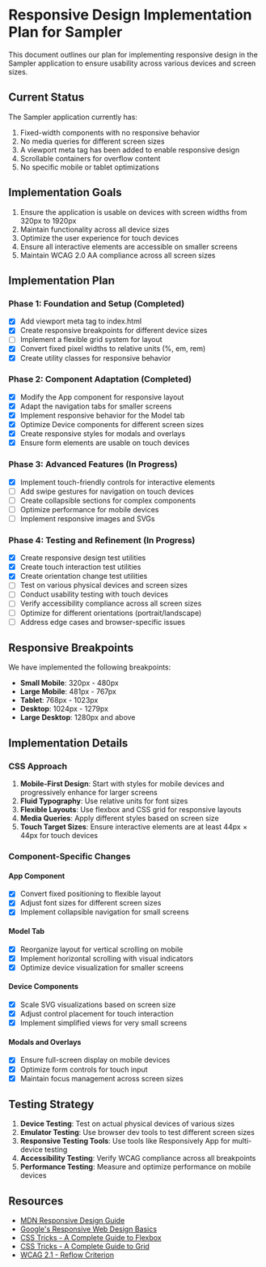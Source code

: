 # Responsive Design Implementation Plan for Sampler

This document outlines our plan for implementing responsive design in the Sampler application to ensure usability across various devices and screen sizes.

## Current Status

The Sampler application currently has:

1. Fixed-width components with no responsive behavior
2. No media queries for different screen sizes
3. A viewport meta tag has been added to enable responsive design
4. Scrollable containers for overflow content
5. No specific mobile or tablet optimizations

## Implementation Goals

1. Ensure the application is usable on devices with screen widths from 320px to 1920px
2. Maintain functionality across all device sizes
3. Optimize the user experience for touch devices
4. Ensure all interactive elements are accessible on smaller screens
5. Maintain WCAG 2.0 AA compliance across all screen sizes

## Implementation Plan

### Phase 1: Foundation and Setup (Completed)

- [x] Add viewport meta tag to index.html
- [x] Create responsive breakpoints for different device sizes
- [ ] Implement a flexible grid system for layout
- [x] Convert fixed pixel widths to relative units (%, em, rem)
- [x] Create utility classes for responsive behavior

### Phase 2: Component Adaptation (Completed)

- [x] Modify the App component for responsive layout
- [x] Adapt the navigation tabs for smaller screens
- [x] Implement responsive behavior for the Model tab
- [x] Optimize Device components for different screen sizes
- [x] Create responsive styles for modals and overlays
- [x] Ensure form elements are usable on touch devices

### Phase 3: Advanced Features (In Progress)

- [x] Implement touch-friendly controls for interactive elements
- [ ] Add swipe gestures for navigation on touch devices
- [ ] Create collapsible sections for complex components
- [ ] Optimize performance for mobile devices
- [ ] Implement responsive images and SVGs

### Phase 4: Testing and Refinement (In Progress)

- [x] Create responsive design test utilities
- [x] Create touch interaction test utilities
- [x] Create orientation change test utilities
- [ ] Test on various physical devices and screen sizes
- [ ] Conduct usability testing with touch devices
- [ ] Verify accessibility compliance across all screen sizes
- [ ] Optimize for different orientations (portrait/landscape)
- [ ] Address edge cases and browser-specific issues

## Responsive Breakpoints

We have implemented the following breakpoints:

- **Small Mobile**: 320px - 480px
- **Large Mobile**: 481px - 767px
- **Tablet**: 768px - 1023px
- **Desktop**: 1024px - 1279px
- **Large Desktop**: 1280px and above

## Implementation Details

### CSS Approach

1. **Mobile-First Design**: Start with styles for mobile devices and progressively enhance for larger screens
2. **Fluid Typography**: Use relative units for font sizes
3. **Flexible Layouts**: Use flexbox and CSS grid for responsive layouts
4. **Media Queries**: Apply different styles based on screen size
5. **Touch Target Sizes**: Ensure interactive elements are at least 44px × 44px for touch devices

### Component-Specific Changes

#### App Component
- [x] Convert fixed positioning to flexible layout
- [x] Adjust font sizes for different screen sizes
- [x] Implement collapsible navigation for small screens

#### Model Tab
- [x] Reorganize layout for vertical scrolling on mobile
- [x] Implement horizontal scrolling with visual indicators
- [x] Optimize device visualization for smaller screens

#### Device Components
- [x] Scale SVG visualizations based on screen size
- [x] Adjust control placement for touch interaction
- [x] Implement simplified views for very small screens

#### Modals and Overlays
- [x] Ensure full-screen display on mobile devices
- [x] Optimize form controls for touch input
- [x] Maintain focus management across screen sizes

## Testing Strategy

1. **Device Testing**: Test on actual physical devices of various sizes
2. **Emulator Testing**: Use browser dev tools to test different screen sizes
3. **Responsive Testing Tools**: Use tools like Responsively App for multi-device testing
4. **Accessibility Testing**: Verify WCAG compliance across all breakpoints
5. **Performance Testing**: Measure and optimize performance on mobile devices

## Resources

- [MDN Responsive Design Guide](https://developer.mozilla.org/en-US/docs/Learn/CSS/CSS_layout/Responsive_Design)
- [Google's Responsive Web Design Basics](https://developers.google.com/web/fundamentals/design-and-ux/responsive)
- [CSS Tricks - A Complete Guide to Flexbox](https://css-tricks.com/snippets/css/a-guide-to-flexbox/)
- [CSS Tricks - A Complete Guide to Grid](https://css-tricks.com/snippets/css/complete-guide-grid/)
- [WCAG 2.1 - Reflow Criterion](https://www.w3.org/WAI/WCAG21/Understanding/reflow.html) 
